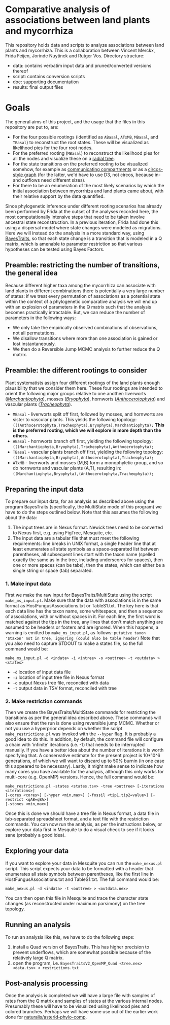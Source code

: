 # Comparative analysis of associations between land plants and mycorrhiza

This repository holds data and scripts to analyze associations between land plants and 
mycorrhiza. This is a collaboration between Vincent Merckx, Frida Feijen, Jorinde Nuytinck
and Rutger Vos. Directory structure:

- data: contains verbatim input data and pruned/converted versions thereof
- script: contains conversion scripts
- doc: supporting documentation
- results: final output files

# Goals

The general aims of this project, and the usage that the files in this repository are put
to, are:

- For the four possible rootings (identified as `ABasal`, `ATxMB`, `MBasal`, and `TBasal`)
  to reconstruct the root states. These will be visualized as likelihood pies for the four
  root nodes.
- For the preferred rooting (`MBasal`) to reconstruct the likelihood pies for all the 
  nodes and visualize these on a [radial tree](data/2016-11-17/Mbasal_mod1.bt.rescaled.nex.svg).
- For the state transitions on the preferred rooting to be visualized somehow, for example
  as [communicating compartments](results/IMG_1732.jpg) or as a 
  [circos-style graph](doc/circos.jpg) (for the latter, we'd have to use D3, not circos,
  because in- and outflows need different sizes).
- For there to be an enumeration of the most likely scenarios by which the initial 
  association between mycorrhiza and land plants came about, with their relative support
  by the data quantified.
  
Since phylogenetic inference under different rooting scenarios has already been performed
by Frida at the outset of the analyses recorded here, the most computationally intensive 
steps that need to be taken involve ancestral state reconstruction. In a previous 
iteration, Frida had done this using a dispersal model where state changes were modeled as 
migrations. Here we will instead do the analysis in a more standard way, using 
[BayesTraits](http://www.evolution.rdg.ac.uk/BayesTraits.html), so that each state change 
is a transition that is modeled in a Q matrix, which is amenable to parameter restriction
so that various hypotheses can be tested using Bayes Factors.

## Preamble: restricting the number of transitions, the general idea

Because different higher taxa among the mycorrhiza can associate with land plants in 
different combinations there is potentially a very large number of states: if we treat 
every permutation of associations as a potential state within the context of a 
phylogenetic comparative analysis we will end up with an explosion of parameters in the Q 
matrix such that the analysis becomes practically intractable. But, we can reduce the 
number of parameters in the following ways:

- We only take the empirically observed combinations of observations, not all 
  permutations.
- We disallow transitions where more than one association is gained or lost 
  instantaneously.
- We then do a Reversible Jump MCMC analysis to further reduce the Q matrix.

## Preamble: the different rootings to consider

Plant systematists assign four different rootings of the land plants enough plausibility
that we consider them here. These four rootings are intended to orient the following 
major groups relative to one another: 
liverworts ([_Marchantiophyta_](http://eol.org/pages/6864901/overview)), 
mosses ([_Bryophyta_](http://eol.org/pages/3768/overview)), 
hornworts ([_Anthocerotophyta_](http://eol.org/pages/3678/overview)) and 
vascular plants ([_Tracheophyta_](http://eol.org/pages/4077/overview)).

- `MBasal` - liverworts split off first, followed by mosses, and hornworts are sister to 
  vascular plants. This yields the following topology: 
  `(((Anthocerotophyta,Tracheophyta),Bryophyta),Marchantiophyta);`
  **This is the preferred rooting, which we will explore in more depth than the others.**
- `ABasal` - hornworts branch off first, yielding the following topology: 
  `(((Marchantiophyta,Bryophyta),Tracheophyta),Anthocerotophyta);`
- `TBasal` - vascular plants branch off first, yielding the following topology: 
  `(((Marchantiophyta,Bryophyta),Anthocerotophyta),Tracheophyta);`
- `ATxMB` - liverworts and mosses (M,B) form a monophyletic group, and so do
  hornworts and vascular plants (A,T), resulting in: 
  `((Marchantiophyta,Bryophyta),(Anthocerotophyta,Tracheophyta));`

## Preparing the input data

To prepare our input data, for an analysis as described above using the program 
BayesTraits (specifically, the MultiState mode of this program) we have to do the steps 
outlined below. Note that this assumes the following about the data:

1. The input trees are in Nexus format. Newick trees need to be converted to Nexus first,
   e.g. using FigTree, Mesquite, etc.
2. The input data are a tabular file that must meet the following requirements: line 
   breaks in UNIX format, a single header line that at least enumerates all state symbols
   as a space-separated list between parentheses, all subsequent lines start with the 
   taxon name (spelled exactly the same as in the tree, including underscores for spaces),
   then one or more spaces (can be tabs), then the states, which can either be a single
   string or space (tab) separated.

### 1. Make input data

First we make the raw input for BayesTraits/MultiState using the script `make_ms_input.pl`.
Make sure that the data with associations is in the same format as 
HostFungusAssociations.txt or TableS1.txt. The key here is that each data line has the 
taxon name, some whitespace, and then a sequence of associations, with or without 
spaces in it. For each line, the first word is matched against the tips in the tree, 
any lines that don't match anything are assumed to be headers or footers and are 
ignored. When this happens, a warning is emitted by `make_ms_input.pl`, as follows:
`putative taxon '$taxon' not in tree, ignoring (could also be table header)`
Note that you also need to capture STDOUT to make a states file, so the full command
would be:

    make_ms_input.pl -d <indata> -i <intree> -o <outtree> -t <outdata> > <states>

- `-d` location of input data file
- `-i` location of input tree file in Nexus format
- `-o` output Nexus tree file, reconciled with data
- `-t` output data in TSV format, reconciled with tree

### 2. Make restriction commands

Then we create the BayesTraits/MultiState commands for restricting the transitions as
per the general idea described above. These commands will also ensure that the run is
done using reversible jump MCMC. Whether or not you use a hyperprior depends on whether
the script `make_restrictions.pl` was invoked with the `--hyper` flag. It is probably a 
good idea to do this. In addition, by default, the command file will configure a chain 
with 'infinite' iterations (i.e. -1) that needs to be interrupted manually. If you have 
a better idea about the number of iterations it is worth specifying that. A conservative
estimate for the present project is 10*10^6 generations, of which we will want to discard
up to 50% burnin (in one case this appeared to be necessary). Lastly, it might make sense
to indicate how many cores you have available for the analysis, although this only works 
for multi-core (e.g. OpenMP) versions. Hence, the full command would be:

    make_restrictions.pl -states <states.tsv> -tree <outtree> [-iterations <iterations>] 
    [-cores <cores>] [-hyper <min,max>] [-fossil <tip1,tip2=value>] [-restrict <qAB=qBA>]
    [-stones <min,max>]
   
Once this is done we should have a tree file in Nexus format, a data file in tab-separated
spreadsheet format, and a text file with the restriction commands. You can now run the
analysis, as per the instructions below, or explore your data first in Mesquite to do a
visual check to see if it looks sane (probably a good idea).

## Exploring your data

If you want to explore your data in Mesquite you can run the `make_nexus.pl` script. 
This script expects your data to be formatted with a header that enumerates all state 
symbols between parentheses, like the first line in HostFungusAssociations.txt and 
TableS1.txt. The full command would be:

    make_nexus.pl -d <indata> -t <outtree> > <outdata.nex>

You can then open this file in Mesquite and trace the character state changes (as 
reconstructed under maximum parsimony) on the tree topology.

## Running an analysis

To run an analysis like this, we have to do the following steps:

1. install a Quad version of BayesTraits. This has higher precision to prevent underflows,
   which are somewhat possible because of the relatively large Q matrix.
2. open the program, i.e. `BayesTraitsV2_OpenMP_Quad <tree.nex> <data.tsv> < restrictions.txt`

## Post-analysis processing

Once the analysis is completed we will have a large file with samples of rates from the Q
matrix and samples of states at the various internal nodes. Presumably these will have to 
be visualized using likelihood pies and colored branches. Perhaps we will have some use 
out of the earlier work done for 
[naturalis/asterid-phylo-comp](http://github.com/naturalis/asterid-phylo-comp).
